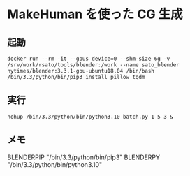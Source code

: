# MakeHuman を使った CG 生成

## 起動

```shell
docker run --rm -it --gpus device=0 --shm-size 6g -v /srv/work/rsato/tools/blender:/work --name sato_blender nytimes/blender:3.3.1-gpu-ubuntu18.04 /bin/bash
/bin/3.3/python/bin/pip3 install pillow tqdm
```

## 実行

```shell
nohup /bin/3.3/python/bin/python3.10 batch.py 1 5 3 &
```

## メモ

BLENDERPIP "/bin/3.3/python/bin/pip3"
BLENDERPY "/bin/3.3/python/bin/python3.10"
